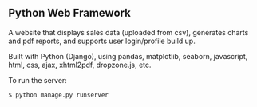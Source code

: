 ## Python Web Framework

A website that displays sales data (uploaded from csv), generates charts and pdf reports, and supports user login/profile build up. 

Built with Python (Django), using pandas, matplotlib, seaborn, javascript, html, css, ajax, xhtml2pdf, dropzone.js, etc.

To run the server: 

`$ python manage.py runserver`